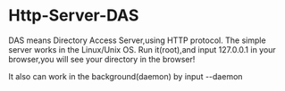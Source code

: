 Http-Server-DAS
===============

DAS means Directory Access Server,using HTTP protocol.
The simple server works in the Linux/Unix OS.
Run it(root),and input 127.0.0.1 in your browser,you will see your directory in the browser!

It also can work in the background(daemon) by input --daemon

